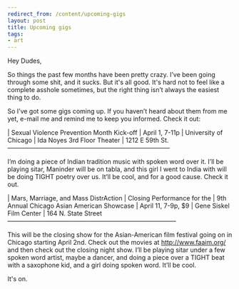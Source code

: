 ```yaml
---
redirect_from: /content/upcoming-gigs
layout: post
title: Upcoming gigs
tags:
- art
---
```

Hey Dudes,

So things the past few months have been pretty crazy. I’ve been going through some shit, and it sucks. But it's all good. It's hard not to feel like a complete asshole sometimes, but the right thing isn’t always the easiest thing to do.

So I’ve got some gigs coming up. If you haven’t heard about them from me yet, e-mail me and remind me to keep you informed. Check it out:

| Sexual Violence Prevention Month Kick-off 
| April 1, 7-11p 
| University of Chicago 
| Ida Noyes 3rd Floor Theater | 1212 E 59th St. 
——————————————————————————

I’m doing a piece of Indian tradition music with spoken word over it. I’ll be playing sitar, Maninder will be on tabla, and this girl I went to India with will be doing TIGHT poetry over us. It’ll be cool, and for a good cause. Check it out.

| Mars, Marriage, and Mass DistrAction 
| Closing Performance for the 
| 9th Annual Chicago Asian American Showcase 
| April 11, 7-9p, $9 
| Gene Siskel Film Center 
| 164 N. State Street
———————————————————————————

This will be the closing show for the Asian-American film festival going on in Chicago starting April 2nd. Check out the movies at http://www.faaim.org/ and then check out the closing night show. I’ll be playing sitar under a few spoken word artist, maybe a dancer, and doing a piece over a TIGHT beat with a saxophone kid, and a girl doing spoken word. It’ll be cool.

It's on.
